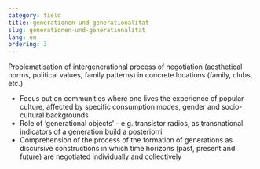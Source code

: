 ```yaml
---
category: field
title: generationen-und-generationalitat
slug: generationen-und-generationalitat
lang: en
ordering: 3
---
```

Problematisation of intergenerational process of negotiation (aesthetical norms, political values, family patterns) in concrete locations (family, clubs, etc.)

-	Focus put on communities where one lives the experience of popular culture, affected by specific consumption modes, gender and socio-cultural backgrounds
-	Role of ‘generational objects’ - e.g. transistor radios, as transnational indicators of a generation build a posteriorri
-	Comprehension of the process of the formation of generations as discursive constructions in which time horizons (past, present and future) are negotiated individually and collectively
